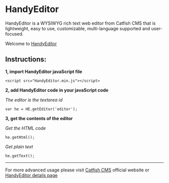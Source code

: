 # HandyEditor
HandyEditor is a WYSIWYG rich text web editor from Catfish CMS that is lightweight, easy to use, customizable, multi-language supported and user-focused.

Welcome to [HandyEditor](http://he.catfish-cms.com)

## Instructions: ##
**1, import HandyEditor javaScript file**

    <script src="HandyEditor.min.js"></script>

**2, add HandyEditor code in your javaScript code**

*The editor is the textarea id*

    var he = HE.getEditor('editor');

**3, get the contents of the editor**

*Get the HTML code*

    he.getHtml();

*Get plain text*

    he.getText();

----------

For more advanced usage please visit [Catfish CMS](http://www.catfish-cms.com) official website or [HandyEditor details page](http://he.catfish-cms.com)
